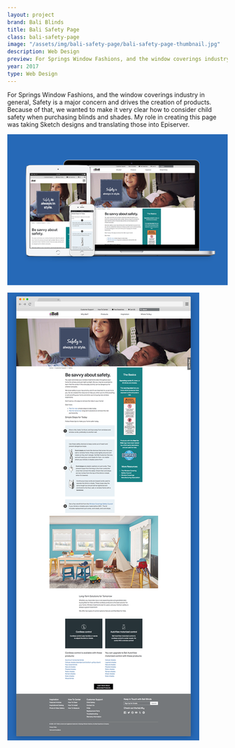 ```yaml
---
layout: project
brand: Bali Blinds
title: Bali Safety Page
class: bali-safety-page
image: "/assets/img/bali-safety-page/bali-safety-page-thumbnail.jpg"
description: Web Design
preview: For Springs Window Fashions, and the window coverings industry in general, Safety is a major concern and drives the creation of products.
year: 2017
type: Web Design
---
```


For Springs Window Fashions, and the window coverings industry in general, Safety is a major concern and drives the creation of products. Because of that, we wanted to make it very clear how to consider child safety when purchasing blinds and shades. My role in creating this page was taking Sketch designs and translating those into Episerver.

![Bali Safety page responsive layout](../assets/img/bali-safety-page/bali-safety-page-on-devices.png)

![Bali Safety Page](../assets/img/bali-safety-page/bali-safety-page.png)

